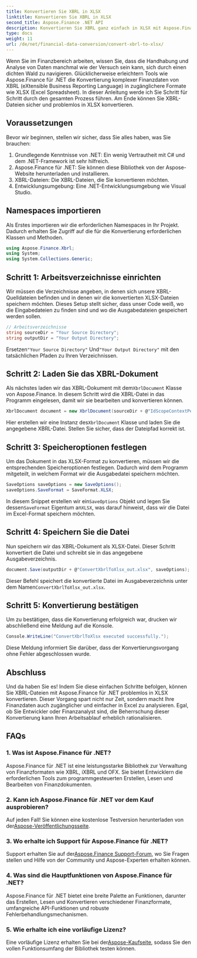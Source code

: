 ```yaml
---
title: Konvertieren Sie XBRL in XLSX
linktitle: Konvertieren Sie XBRL in XLSX
second_title: Aspose.Finance .NET API
description: Konvertieren Sie XBRL ganz einfach in XLSX mit Aspose.Finance für .NET. Folgen Sie unserer detaillierten Schritt-für-Schritt-Anleitung, um Ihren Konvertierungsprozess für Finanzdaten zu optimieren.
type: docs
weight: 11
url: /de/net/financial-data-conversion/convert-xbrl-to-xlsx/
---
```

Wenn Sie im Finanzbereich arbeiten, wissen Sie, dass die Handhabung und Analyse von Daten manchmal wie der Versuch sein kann, sich durch einen dichten Wald zu navigieren. Glücklicherweise erleichtern Tools wie Aspose.Finance für .NET die Konvertierung komplexer Finanzdaten von XBRL (eXtensible Business Reporting Language) in zugänglichere Formate wie XLSX (Excel Spreadsheet). In dieser Anleitung werde ich Sie Schritt für Schritt durch den gesamten Prozess führen. Am Ende können Sie XBRL-Dateien sicher und problemlos in XLSX konvertieren.
## Voraussetzungen
Bevor wir beginnen, stellen wir sicher, dass Sie alles haben, was Sie brauchen:
1. Grundlegende Kenntnisse von .NET: Ein wenig Vertrautheit mit C# und dem .NET-Framework ist sehr hilfreich.
2. Aspose.Finance für .NET: Sie können diese Bibliothek von der Aspose-Website herunterladen und installieren.
3. XBRL-Dateien: Die XBRL-Dateien, die Sie konvertieren möchten.
4. Entwicklungsumgebung: Eine .NET-Entwicklungsumgebung wie Visual Studio.
## Namespaces importieren
Als Erstes importieren wir die erforderlichen Namespaces in Ihr Projekt. Dadurch erhalten Sie Zugriff auf die für die Konvertierung erforderlichen Klassen und Methoden.
```csharp
using Aspose.Finance.Xbrl;
using System;
using System.Collections.Generic;
```
## Schritt 1: Arbeitsverzeichnisse einrichten
Wir müssen die Verzeichnisse angeben, in denen sich unsere XBRL-Quelldateien befinden und in denen wir die konvertierten XLSX-Dateien speichern möchten. Dieses Setup stellt sicher, dass unser Code weiß, wo die Eingabedateien zu finden sind und wo die Ausgabedateien gespeichert werden sollen.
```csharp
// Arbeitsverzeichnisse
string sourceDir = "Your Source Directory";
string outputDir = "Your Output Directory";
```
 Ersetzen`"Your Source Directory"` Und`"Your Output Directory"` mit den tatsächlichen Pfaden zu Ihren Verzeichnissen.
## Schritt 2: Laden Sie das XBRL-Dokument
 Als nächstes laden wir das XBRL-Dokument mit dem`XbrlDocument` Klasse von Aspose.Finance. In diesem Schritt wird die XBRL-Datei in das Programm eingelesen, damit wir sie bearbeiten und konvertieren können.
```csharp
XbrlDocument document = new XbrlDocument(sourceDir + @"IdScopeContextPeriodStartAfterEnd.xml");
```
 Hier erstellen wir eine Instanz des`XbrlDocument` Klasse und laden Sie die angegebene XBRL-Datei. Stellen Sie sicher, dass der Dateipfad korrekt ist.
## Schritt 3: Speicheroptionen festlegen
Um das Dokument in das XLSX-Format zu konvertieren, müssen wir die entsprechenden Speicheroptionen festlegen. Dadurch wird dem Programm mitgeteilt, in welchem Format wir die Ausgabedatei speichern möchten.
```csharp
SaveOptions saveOptions = new SaveOptions();
saveOptions.SaveFormat = SaveFormat.XLSX;
```
 In diesem Snippet erstellen wir ein`SaveOptions` Objekt und legen Sie dessen`SaveFormat` Eigentum an`XLSX`, was darauf hinweist, dass wir die Datei im Excel-Format speichern möchten.
## Schritt 4: Speichern Sie die Datei
Nun speichern wir das XBRL-Dokument als XLSX-Datei. Dieser Schritt konvertiert die Datei und schreibt sie in das angegebene Ausgabeverzeichnis.
```csharp
document.Save(outputDir + @"ConvertXbrlToXlsx_out.xlsx", saveOptions);
```
 Dieser Befehl speichert die konvertierte Datei im Ausgabeverzeichnis unter dem Namen`ConvertXbrlToXlsx_out.xlsx`.
## Schritt 5: Konvertierung bestätigen
Um zu bestätigen, dass die Konvertierung erfolgreich war, drucken wir abschließend eine Meldung auf die Konsole.
```csharp
Console.WriteLine("ConvertXbrlToXlsx executed successfully.");
```
Diese Meldung informiert Sie darüber, dass der Konvertierungsvorgang ohne Fehler abgeschlossen wurde.
## Abschluss
Und da haben Sie es! Indem Sie diese einfachen Schritte befolgen, können Sie XBRL-Dateien mit Aspose.Finance für .NET problemlos in XLSX konvertieren. Dieser Vorgang spart nicht nur Zeit, sondern macht Ihre Finanzdaten auch zugänglicher und einfacher in Excel zu analysieren. Egal, ob Sie Entwickler oder Finanzanalyst sind, die Beherrschung dieser Konvertierung kann Ihren Arbeitsablauf erheblich rationalisieren.
## FAQs
### 1. Was ist Aspose.Finance für .NET?
Aspose.Finance für .NET ist eine leistungsstarke Bibliothek zur Verwaltung von Finanzformaten wie XBRL, iXBRL und OFX. Sie bietet Entwicklern die erforderlichen Tools zum programmgesteuerten Erstellen, Lesen und Bearbeiten von Finanzdokumenten.
### 2. Kann ich Aspose.Finance für .NET vor dem Kauf ausprobieren?
 Auf jeden Fall! Sie können eine kostenlose Testversion herunterladen von der[Aspose-Veröffentlichungsseite](https://releases.aspose.com/finance/net/).
### 3. Wo erhalte ich Support für Aspose.Finance für .NET?
 Support erhalten Sie auf der[Aspose.Finance Support-Forum](https://forum.aspose.com/c/finance/43), wo Sie Fragen stellen und Hilfe von der Community und Aspose-Experten erhalten können.
### 4. Was sind die Hauptfunktionen von Aspose.Finance für .NET?
Aspose.Finance für .NET bietet eine breite Palette an Funktionen, darunter das Erstellen, Lesen und Konvertieren verschiedener Finanzformate, umfangreiche API-Funktionen und robuste Fehlerbehandlungsmechanismen.
### 5. Wie erhalte ich eine vorläufige Lizenz?
 Eine vorläufige Lizenz erhalten Sie bei der[Aspose-Kaufseite](https://purchase.aspose.com/temporary-license/), sodass Sie den vollen Funktionsumfang der Bibliothek testen können.

